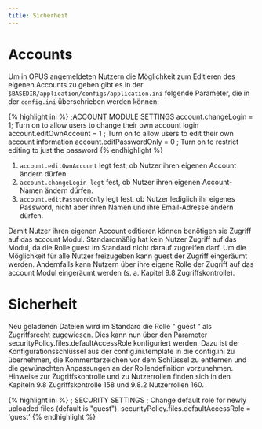 ```yaml
---
title: Sicherheit
---
```


# Accounts

Um in OPUS angemeldeten Nutzern die Möglichkeit zum Editieren des eigenen Accounts zu geben
gibt es in der `$BASEDIR/application/configs/application.ini` folgende Parameter, die in
der `config.ini` überschrieben werden können:

{% highlight ini %}
;ACCOUNT MODULE SETTINGS
account.changeLogin = 1; Turn on to allow users to change their own account login
account.editOwnAccount = 1 ; Turn on to allow users to edit their own account information
account.editPasswordOnly = 0 ; Turn on to restrict editing to just the password
{% endhighlight %}

1. `account.editOwnAccount` legt fest, ob Nutzer ihren eigenen Account ändern dürfen.
2. `account.changeLogin legt` fest, ob Nutzer ihren eigenen Account-Namen ändern dürfen.
3. `account.editPasswordOnly` legt fest, ob Nutzer lediglich ihr eigenes Password, nicht aber ihren
   Namen und ihre Email-Adresse ändern dürfen.

<p class="note">
Damit Nutzer ihren eigenen Account editieren können benötigen sie Zugriff auf das account
Modul. Standardmäßig hat kein Nutzer Zugriff auf das Modul, da die Rolle guest im Standard nicht
darauf zugreifen darf. Um die Möglichkeit für alle Nutzer freizugeben kann guest der Zugriff
eingeräumt werden. Andernfalls kann Nutzern über ihre eigene Rolle der Zugriff auf das account
Modul eingeräumt werden (s. a. Kapitel 9.8 Zugriffskontrolle).
</p>

# Sicherheit

Neu geladenen Dateien wird im Standard die Rolle " guest " als Zugriffsrecht zugewiesen. Dies kann
nun über den Parameter securityPolicy.files.defaultAccessRole konfiguriert werden. Dazu ist
der Konfigurationsschlüssel aus der config.ini.template in die config.ini zu übernehmen, die
Kommentarzeichen vor dem Schlüssel zu entfernen und die gewünschten Anpassungen an der
Rollendefinition vorzunehmen. Hinweise zur Zugriffskontrolle und zu Nutzerrollen finden sich in den
Kapiteln 9.8 Zugriffskontrolle 158 und 9.8.2 Nutzerrollen 160.

{% highlight ini %}
; SECURITY SETTINGS
; Change default role for newly uploaded files (default is "guest").
securityPolicy.files.defaultAccessRole = 'guest'
{% endhighlight %}




